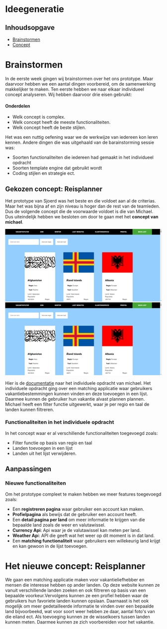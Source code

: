 # Ideegeneratie

## Inhoudsopgave
- [Brainstormen]()
- [Concept]()

# Brainstormen
In de eerste week gingen wij brainstormen over het ons prototype. Maar daarvoor hebben we een aantal dingen voorbereid, om de samenwerking makkelijker te maken. Ten eerste hebben we naar elkaar individueel concept analyseren.  Wij hebben daarvoor drie eisen gebruikt:

#### Onderdelen
- Welk concept is complex.
- Welk concept heeft de meeste functionaliteiten.
- Welk concept heeft de beste stijlen. 

Het was een nuttig oefening waar we de werkwijze van iedereen kon leren kennen. 
Andere dingen die was uitgehaald van de barainstorming sessie was:

- Soorten functionaliteiten die iedereen had gemaakt in het individueel opdracht
- Soorten template engine dat gebruikt wordt
- Coding stijlen en strategie ect. 

## Gekozen concept: Reisplanner
Het prototype van Sjoerd was het beste en die voldoet aan al de criterias. Maar het was bijna af en zijn niveau is hoger dan de rest van de teamleden. Dus de volgende concept die de voorwaarde voldoet is die van Michael. Dus uiteindelijk hebben we besloten om door te gaan met het **concept van michael**. 

![Gekozen concept](/assets/home-m.png)
![Gekozen concept](https://github.com/K3A101/team-4-tech/blob/main/assets/home-m.png)

Hier is de [documentatie](https://github.com/MichaelWilhelm1/Tech-Blok) naar het individuele opdracht van michael. Het individuele opdracht ging over een matching applicatie waar gebruikers vakantiebestemmingen  kunnen vinden en deze toevoegen in een lijst. Daarmee kunnen de gebruiker hun vakantie alvast plannen plannen. Michael heeft een filter functie uitgewerkt, waar je per regio en taal de landen kunnen filtreren. 

### Functionaliteiten in het individuele opdracht
In het concept waar er al verschillende functionaliteiten toegevoegd zoals:
- Filter functie op basis van regio en taal
- Landen toevoegen in een lijst
- Landen uit het lijst verwijderen. 


## Aanpassingen

### Nieuwe functionaliteiten 
Om het prototype compleet te maken hebben we meer features toegevoegd zoals:

- Een **registreren pagina** waar gebruiker een account kan maken.
- **Profielpagina** als bewijs dat de gebruiker een account heeft.
- Een **detail pagina per land** om meer informatie te krijgen van die bepaalde land zoals de weer en valutawissel.
- **Currency Api**: Api waar je de valutawissel kan meten per land.
- **Weather Ap**i: API die geeft wat het weer op dit moment is in dat land.
- Een **matching functionaliteit** waar gebruikers  een willekeurig land krijgt en kan gewoon in de lijst toevoegen. 


# Het nieuwe concept: Reisplanner

We gaan een matching applicatie maken voor vakantieliefhebber en mensen die interesse hebben op ander landen. Op deze website kunnen ze vanuit verschillende landen zoeken en ook filtreren op basis van een bepaalde voorkeur.Vervolgens kunnen ze een profiel hebben waar de gebruikers hun favoriete landen kunnen opslaan. Daarnaast is het ook mogelijk om meer gedetailleerde informatie te vinden over een bepaalde land bijvoorbeekd, wat voor soort weer hebben ze daar, aantal foto's van die eiland ect. Als toevoeging kunnen ze de wisselkoers tussen landen kunnen meten. Daarmee kunnen ze zich voorbereiden voor het vakantie.



